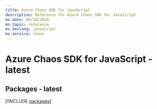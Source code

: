```yaml
---
title: Azure Chaos SDK for JavaScript
description: Reference for Azure Chaos SDK for JavaScript
ms.date: 05/28/2024
ms.topic: reference
ms.devlang: javascript
ms.service: chaos
---
```

# Azure Chaos SDK for JavaScript - latest
## Packages - latest
[!INCLUDE [packages](chaos-index.md)]
